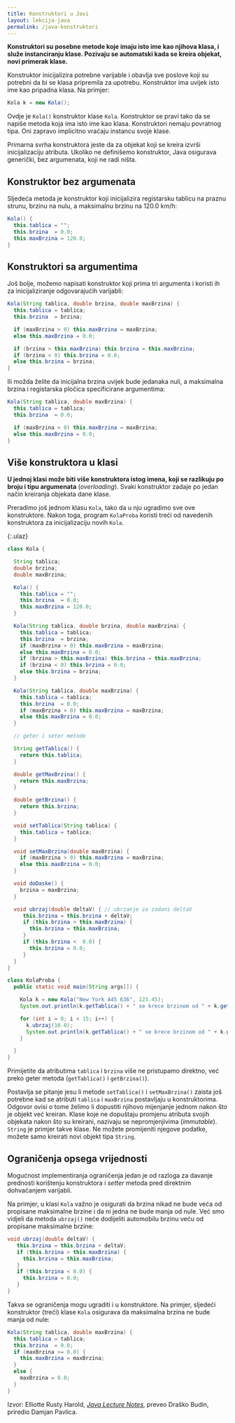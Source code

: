 ```yaml
---
title: Konstruktori u Javi
layout: lekcija-java
permalink: /java-konstruktori
---
```


**Konstruktori su posebne metode koje imaju isto ime kao njihova klasa, i služe instanciranju klase. Pozivaju se automatski kada se kreira objekat, novi primerak klase.**

Konstruktor inicijalizira potrebne varijable i obavlja sve poslove koji su potrebni da bi se klasa pripremila za upotrebu. Konstruktor ima uvijek isto ime kao pripadna klasa. Na primjer:

```java
Kola k = new Kola();
```

Ovdje je `Kola()` konstruktor klase `Kola`. Konstruktor se pravi tako da se napiše metoda koja ima isto ime kao klasa. Konstruktori nemaju povratnog tipa. Oni zapravo implicitno vraćaju instancu svoje klase.

Primarna svrha konstruktora jeste da za objekat koji se kreira izvrši inicijalizaciju atributa. Ukoliko ne definišemo konstruktor, Java osigurava generički, bez argumenata, koji ne radi ništa.

## Konstruktor bez argumenata

Sljedeća metoda je konstruktor koji inicijalizira registarsku tablicu na praznu strunu, brzinu na nulu, a maksimalnu brzinu na 120.0 km/h:

```java
Kola() {
  this.tablica = "";
  this.brzina  = 0.0;
  this.maxBrzina = 120.0;
}
```

## Konstruktori sa argumentima

Još bolje, možemo napisati konstruktor koji prima tri argumenta i koristi ih za inicijaliziranje odgovarajućih varijabli:

```java
Kola(String tablica, double brzina, double maxBrzina) {
  this.tablica = tablica;
  this.brzina  = brzina;

  if (maxBrzina > 0) this.maxBrzina = maxBrzina;
  else this.maxBrzina = 0.0;

  if (brzina > this.maxBrzina) this.brzina = this.maxBrzina;
  if (brzina < 0) this.brzina = 0.0;
  else this.brzina = brzina;
}
```

Ili možda želite da inicijalna brzina uvijek bude jedanaka nuli, a maksimalna brzina i registarska pločica specificirane argumentima:

```java
Kola(String tablica, double maxBrzina) {
  this.tablica = tablica;
  this.brzina  = 0.0;

  if (maxBrzina > 0) this.maxBrzina = maxBrzina;
  else this.maxBrzina = 0.0;
}
```

## Više konstruktora u klasi

**U jednoj klasi može biti više konstruktora istog imena, koji se razlikuju po broju i tipu argumenata** (*overloading*). Svaki konstruktor zadaje po jedan način kreiranja objekata dane klase. 

Preradimo još jednom klasu `Kola`, tako da u nju ugradimo sve ove konstruktore. Nakon toga, program `KolaProba` koristi treći od navedenih konstruktora za inicijalizaciju novih `Kola`.

{:.ulaz}
```java
class Kola {

  String tablica;
  double brzina;
  double maxBrzina;

  Kola() {
    this.tablica = "";
    this.brzina  = 0.0;
    this.maxBrzina = 120.0;
  }

  Kola(String tablica, double brzina, double maxBrzina) {
    this.tablica = tablica;
    this.brzina  = brzina;
    if (maxBrzina > 0) this.maxBrzina = maxBrzina;
    else this.maxBrzina = 0.0;
    if (brzina > this.maxBrzina) this.brzina = this.maxBrzina;
    if (brzina < 0) this.brzina = 0.0;
    else this.brzina = brzina;
  }

  Kola(String tablica, double maxBrzina) {
    this.tablica = tablica;
    this.brzina  = 0.0;
    if (maxBrzina > 0) this.maxBrzina = maxBrzina;
    else this.maxBrzina = 0.0;
  }

  // geter i seter metode

  String getTablica() {
    return this.tablica;
  }

  double getMaxBrzina() {
    return this.maxBrzina;
  }

  double getBrzina() {
    return this.brzina;
  }

  void setTablica(String tablica) {
    this.tablica = tablica;
  }

  void setMaxBrzina(double maxBrzina) {
    if (maxBrzina > 0) this.maxBrzina = maxBrzina;
    else this.maxBrzina = 0.0;
  }

  void doDaske() {
    brzina = maxBrzina;  
  }

  void ubrzaj(double deltaV) { // ubrzanje za zadani deltaV
     this.brzina = this.brzina + deltaV;
     if (this.brzina > this.maxBrzina) {
       this.brzina = this.maxBrzina;
     }
     if (this.brzina <  0.0) {
       this.brzina = 0.0;
     }
  }
}

class KolaProba {
  public static void main(String args[]) {

    Kola k = new Kola("New York A45 636", 123.45);
    System.out.println(k.getTablica() + " se krece brzinom od " + k.getBrzina() + " kilometara na sat.");

    for (int i = 0; i < 15; i++) {
      k.ubrzaj(10.0);
      System.out.println(k.getTablica() + " se krece brzinom od " + k.getBrzina() + " kilometara na sat.");
    }

  }
}
```

Primijetite da atributima `tablica` i `brzina` više ne pristupamo direktno, već preko geter metoda (`getTablica()` i `getBrzina()`).

Postavlja se pitanje jesu li metode `setTablica()` i `setMaxBrzina()` zaista još potrebne kad se atributi `tablica` i `maxBrzina` postavljaju u konstruktorima. Odgovor ovisi o tome želimo li dopustiti njihovo mijenjanje jednom nakon što je objekt već kreiran. Klase koje ne dopuštaju promjenu atributa svojih objekata nakon što su kreirani, nazivaju se nepromjenjivima (*immutable*). `String` je primjer takve klase. Ne možete promijeniti njegove podatke, možete samo kreirati novi objekt tipa `String`.

## Ograničenja opsega vrijednosti

Mogućnost implementiranja ograničenja jedan je od razloga za davanje prednosti korištenju konstruktora i *setter* metoda pred direktnim dohvaćanjem varijabli. 

Na primjer, u klasi `Kola` važno je osigurati da brzina nikad ne bude veća od propisane maksimalne brzine i da ni jedna ne bude manja od nule. Već smo vidjeli da metoda `ubrzaj()` neće dodijeliti automobilu brzinu veću od propisane maksimalne brzine:

```java
void ubrzaj(double deltaV) {
   this.brzina = this.brzina + deltaV;
   if (this.brzina > this.maxBrzina) {
     this.brzina = this.maxBrzina;
   }
   if (this.brzina < 0.0) {
     this.brzina = 0.0;
   }
}
```

Takva se ograničenja mogu ugraditi i u konstruktore. Na primjer, sljedeći konstruktor (treći) klase `Kola` osigurava da maksimalna brzina ne bude manja od nule:

```java
Kola(String tablica, double maxBrzina) {
  this.tablica = tablica;
  this.brzina  = 0.0;
  if (maxBrzina >= 0.0) {
    this.maxBrzina = maxBrzina;
  }
  else {
    maxBrzina = 0.0;
  }
}
```


Izvor: Elliotte Rusty Harold, *[Java Lecture Notes](//www.cafeaulait.org/course/index.html)*, preveo Draško Budin, priredio Damjan Pavlica.
